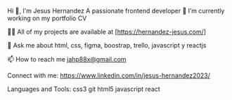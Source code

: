 Hi 👋, I'm Jesus Hernandez
A passionate frontend developer
🔭 I’m currently working on my portfolio CV

👨‍💻 All of my projects are available at [https://hernandez-jesus.com/]

💬 Ask me about html, css, figma, boostrap, trello, javascript y reactjs

📫 How to reach me jahp88x@gmail.com

Connect with me:
https://www.linkedin.com/in/jesus-hernandez2023/

Languages and Tools:
css3 git html5 javascript react
